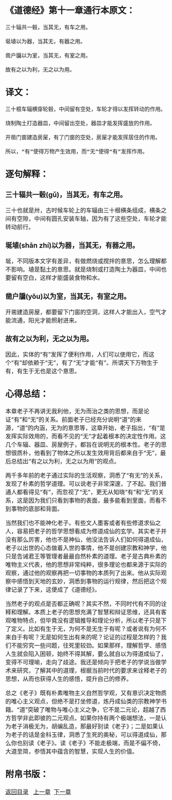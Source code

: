 <font size="4">

## 《道德经》第十一章通行本原文：

    三十辐共一毂，当其无，有车之用。

    埏埴以为器，当其无，有器之用。

    凿户牖以为室，当其无，有室之用。

    故有之以为利，无之以为用。


## 译文：
 
    三十根车辐横穿轮毂，中间留有空处，车轮才得以发挥转动的作用。

    烧制陶土打造器皿，中间留出空处，器皿才能发挥盛放的作用。

    开凿门窗建造房屋，有了门窗的空处，房屋才能发挥居住的作用。
    
    所以，“有”使得万物产生效用，而“无”使得“有”发挥作用。



## 逐句解释：

### 三十辐共一毂(gǔ)，当其无，有车之用。
三十也就是卅，古时候车轮上的车辐由三十根横条组成，横条之间有空隙，中间有圆孔安装车轴，因为有了这些空处，车轮才能转动前行。

### 埏埴(shān zhí)以为器，当其无，有器之用。
埏，不同版本文字有差异，有做燃烧或搅拌的意思，怎么理解都不影响。埴是黏土的意思。就是烧制或打造陶土为器皿，中间也要留有空白，这样才能盛装食物和水。


### 凿户牖(yǒu)以为室，当其无，有室之用。
开凿建造房屋，都要留下门窗的空洞，这样人才能出入，空气才能流通，阳光才能照射进来。

### 故有之以为利，无之以为用。
因此，实体的“有”发挥了便利作用，人们可以使用它，而这个“有”却依赖于“无”，有了“无”才能“有”。所谓天下万物生于有，有生于无也是这个意思。


## 心得总结：
本章老子不再讲无我利他，无为而治之类的思想，而是论证“有”和“无”的关系。前面老子已经充分说明“道”的来源，“道”的内涵，无为的意思等，这章开始，老子指出，“有”是发挥实际效用的，而看不见的“无”才起着根本的决定性作用。这几个车辐、器皿、房屋例子，都旨在说明无的根本性。老子的思想很质朴，他看到了物体之所以发生效用背后都来自于“无”，最后总结出“有之以为利，无之以为用”的观点。

两千多年前的老子通过实际的生活观察，洞悉了“有无”的关系，发现了朴素的哲学道理。可以说老子非常深邃，了不起。我们普通人都看得见“有”，而忽视了“无”，更无从知晓“有”和“无”的关系，这是因为我们只看到事物的表面，最多能看到里面，而看不到事物的底部和背面。



当然我们也不能神化老子。有些文人墨客或者有些修道求仙之人，容易把老子的哲学思想看成为修道成仙的玄学。其实老子并没有那么厉害，他也不是神仙，他没法告诉人们如何得道成仙，老子以出世的心态做着入世的事情，他不是创建宗教和神学，他只是告诫君王等管理者最最自然朴素的道理。老子是古典朴素的唯物主义代表，他的思想非常纯粹，很多理论也都来源于实际的观察，通过他的观察再把一切事物的本质列了出来。他从实际观察中感悟到天地的玄妙，洞悉到事物的运行规律，然后把这个规律记录了下来，这便成了《道德经》。

当然老子的观点是否都正确呢？其实不然，不同时代有不同的诠释和理解。本质上老子的思想充满了智慧和辩证思维，还具有客观唯物特点，但毕竟没有逻辑推导和理论分析，所以老子只是下了定义。比如有生于无，为何不是无生于有呢？或者说有为何不来自于有呢？无是如何生出有来的呢？论证的过程是怎样的？我们不能穷究一些问题，往死里较劲。如果那样，理解哲学、感悟人生就会陷入困顿，始终不得其解，要么就自以为得道成仙了，变得不可理喻，走向了歧途。我还是倾向于把老子的学说当做学术来研究，了解其中的道理，根据当前时代的要求来诠释老子的思想，从而也获得人生的感悟，提升自己的修养。

总之《老子》既有朴素唯物主义自然哲学观，又有意识决定物质的唯心主义观点，但绝不是打坐修道，炼丹成仙类的宗教神学书籍。“道”突破了唯物与唯心主义之争，它不是二元论，超越了西方哲学非此即彼的二元观点。如果你持有两个极端想法，一是认为老子消极无为，胡编乱造，那最好别读《老子》；二是如果认为老子的话是金科玉律，洞悉了生死的奥秘，可以得道成仙，那么你也别读《老子》。读《老子》不能走极端，而是不偏不倚，大道至简，参悟其中蕴含的智慧，实现人生的价值。

## 附帛书版：

[返回目录](../README.md) &nbsp; [上一章](./10.md)&nbsp; [下一章](./12.md)

</font>
